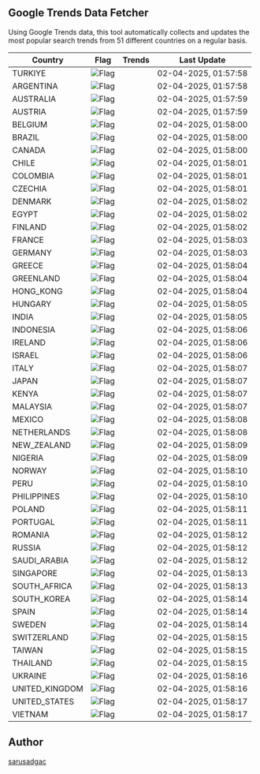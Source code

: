 
## Google Trends Data Fetcher

Using Google Trends data, this tool automatically collects and updates the most popular search trends from 51 different countries on a regular basis.


| Country | Flag | Trends | Last Update |
| --- | --- | --- | --- |
| TURKIYE | ![Flag](https://flagcdn.com/16x12/tr.png) |  | 02-04-2025, 01:57:58 |
| ARGENTINA | ![Flag](https://flagcdn.com/16x12/ar.png) |  | 02-04-2025, 01:57:58 |
| AUSTRALIA | ![Flag](https://flagcdn.com/16x12/au.png) |  | 02-04-2025, 01:57:59 |
| AUSTRIA | ![Flag](https://flagcdn.com/16x12/at.png) |  | 02-04-2025, 01:57:59 |
| BELGIUM | ![Flag](https://flagcdn.com/16x12/be.png) |  | 02-04-2025, 01:58:00 |
| BRAZIL | ![Flag](https://flagcdn.com/16x12/br.png) |  | 02-04-2025, 01:58:00 |
| CANADA | ![Flag](https://flagcdn.com/16x12/ca.png) |  | 02-04-2025, 01:58:00 |
| CHILE | ![Flag](https://flagcdn.com/16x12/cl.png) |  | 02-04-2025, 01:58:01 |
| COLOMBIA | ![Flag](https://flagcdn.com/16x12/co.png) |  | 02-04-2025, 01:58:01 |
| CZECHIA | ![Flag](https://flagcdn.com/16x12/cz.png) |  | 02-04-2025, 01:58:01 |
| DENMARK | ![Flag](https://flagcdn.com/16x12/dk.png) |  | 02-04-2025, 01:58:02 |
| EGYPT | ![Flag](https://flagcdn.com/16x12/eg.png) |  | 02-04-2025, 01:58:02 |
| FINLAND | ![Flag](https://flagcdn.com/16x12/fi.png) |  | 02-04-2025, 01:58:02 |
| FRANCE | ![Flag](https://flagcdn.com/16x12/fr.png) |  | 02-04-2025, 01:58:03 |
| GERMANY | ![Flag](https://flagcdn.com/16x12/de.png) |  | 02-04-2025, 01:58:03 |
| GREECE | ![Flag](https://flagcdn.com/16x12/gr.png) |  | 02-04-2025, 01:58:04 |
| GREENLAND | ![Flag](https://flagcdn.com/16x12/gl.png) |  | 02-04-2025, 01:58:04 |
| HONG_KONG | ![Flag](https://flagcdn.com/16x12/hk.png) |  | 02-04-2025, 01:58:04 |
| HUNGARY | ![Flag](https://flagcdn.com/16x12/hu.png) |  | 02-04-2025, 01:58:05 |
| INDIA | ![Flag](https://flagcdn.com/16x12/in.png) |  | 02-04-2025, 01:58:05 |
| INDONESIA | ![Flag](https://flagcdn.com/16x12/id.png) |  | 02-04-2025, 01:58:06 |
| IRELAND | ![Flag](https://flagcdn.com/16x12/ie.png) |  | 02-04-2025, 01:58:06 |
| ISRAEL | ![Flag](https://flagcdn.com/16x12/il.png) |  | 02-04-2025, 01:58:06 |
| ITALY | ![Flag](https://flagcdn.com/16x12/it.png) |  | 02-04-2025, 01:58:07 |
| JAPAN | ![Flag](https://flagcdn.com/16x12/jp.png) |  | 02-04-2025, 01:58:07 |
| KENYA | ![Flag](https://flagcdn.com/16x12/ke.png) |  | 02-04-2025, 01:58:07 |
| MALAYSIA | ![Flag](https://flagcdn.com/16x12/my.png) |  | 02-04-2025, 01:58:07 |
| MEXICO | ![Flag](https://flagcdn.com/16x12/mx.png) |  | 02-04-2025, 01:58:08 |
| NETHERLANDS | ![Flag](https://flagcdn.com/16x12/nl.png) |  | 02-04-2025, 01:58:08 |
| NEW_ZEALAND | ![Flag](https://flagcdn.com/16x12/nz.png) |  | 02-04-2025, 01:58:09 |
| NIGERIA | ![Flag](https://flagcdn.com/16x12/ng.png) |  | 02-04-2025, 01:58:09 |
| NORWAY | ![Flag](https://flagcdn.com/16x12/no.png) |  | 02-04-2025, 01:58:10 |
| PERU | ![Flag](https://flagcdn.com/16x12/pe.png) |  | 02-04-2025, 01:58:10 |
| PHILIPPINES | ![Flag](https://flagcdn.com/16x12/ph.png) |  | 02-04-2025, 01:58:10 |
| POLAND | ![Flag](https://flagcdn.com/16x12/pl.png) |  | 02-04-2025, 01:58:11 |
| PORTUGAL | ![Flag](https://flagcdn.com/16x12/pt.png) |  | 02-04-2025, 01:58:11 |
| ROMANIA | ![Flag](https://flagcdn.com/16x12/ro.png) |  | 02-04-2025, 01:58:12 |
| RUSSIA | ![Flag](https://flagcdn.com/16x12/ru.png) |  | 02-04-2025, 01:58:12 |
| SAUDI_ARABIA | ![Flag](https://flagcdn.com/16x12/sa.png) |  | 02-04-2025, 01:58:12 |
| SINGAPORE | ![Flag](https://flagcdn.com/16x12/sg.png) |  | 02-04-2025, 01:58:13 |
| SOUTH_AFRICA | ![Flag](https://flagcdn.com/16x12/za.png) |  | 02-04-2025, 01:58:13 |
| SOUTH_KOREA | ![Flag](https://flagcdn.com/16x12/kr.png) |  | 02-04-2025, 01:58:14 |
| SPAIN | ![Flag](https://flagcdn.com/16x12/es.png) |  | 02-04-2025, 01:58:14 |
| SWEDEN | ![Flag](https://flagcdn.com/16x12/se.png) |  | 02-04-2025, 01:58:14 |
| SWITZERLAND | ![Flag](https://flagcdn.com/16x12/ch.png) |  | 02-04-2025, 01:58:15 |
| TAIWAN | ![Flag](https://flagcdn.com/16x12/tw.png) |  | 02-04-2025, 01:58:15 |
| THAILAND | ![Flag](https://flagcdn.com/16x12/th.png) |  | 02-04-2025, 01:58:15 |
| UKRAINE | ![Flag](https://flagcdn.com/16x12/ua.png) |  | 02-04-2025, 01:58:16 |
| UNITED_KINGDOM | ![Flag](https://flagcdn.com/16x12/gb.png) |  | 02-04-2025, 01:58:16 |
| UNITED_STATES | ![Flag](https://flagcdn.com/16x12/us.png) |  | 02-04-2025, 01:58:17 |
| VIETNAM | ![Flag](https://flagcdn.com/16x12/vn.png) |  | 02-04-2025, 01:58:17 |


## Author
 [sarusadgac](https://x.com/sarusadgac)
